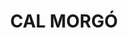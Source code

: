 ---
layout: patrimoni-details
title:  "CAL MORGÓ"
collections: ["patrimoni-arquitectonic", "bcil-previstos-cbp"]
coordinates:
  - group1:
        - [1.460192929039364, 42.358929807813944]
        - [1.460209638993208, 42.359167021930922]
        - [1.460481382595235, 42.359143134313847]
        - [1.460678605603645, 42.35912992796105]
        - [1.460638848551405, 42.35891493511938]
        - [1.460631495349508, 42.358801348363443]
        - [1.460556013465197, 42.358805341520238]
        - [1.4604953674622, 42.358800771934156]
        - [1.460375128964295, 42.358794567462944]
        - [1.460339207581274, 42.358791164343224]
        - [1.46031798970544, 42.358784620823407]
        - [1.460295247639836, 42.358771381061622]
        - [1.460211089885073, 42.358831166991642]
        - [1.460131145846845, 42.358902692052034]
        - [1.46021125135863, 42.358916702401956]
        - [1.460192929039364, 42.358929807813944]
---